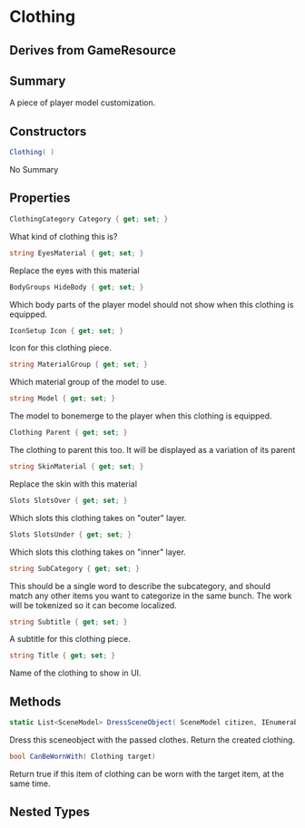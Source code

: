 # Clothing

## Derives from GameResource

## Summary

A piece of player model customization.
## Constructors

```c#
Clothing( ) 
```
No Summary
## Properties

```c#
ClothingCategory Category { get; set; } 
```
What kind of clothing this is?
```c#
string EyesMaterial { get; set; } 
```
Replace the eyes with this material
```c#
BodyGroups HideBody { get; set; } 
```
Which body parts of the player model should not show when this clothing is equipped.
```c#
IconSetup Icon { get; set; } 
```
Icon for this clothing piece.
```c#
string MaterialGroup { get; set; } 
```
Which material group of the model to use.
```c#
string Model { get; set; } 
```
The model to bonemerge to the player when this clothing is equipped.
```c#
Clothing Parent { get; set; } 
```
The clothing to parent this too.  It will be displayed as a variation of its parent
```c#
string SkinMaterial { get; set; } 
```
Replace the skin with this material
```c#
Slots SlotsOver { get; set; } 
```
Which slots this clothing takes on "outer" layer.
```c#
Slots SlotsUnder { get; set; } 
```
Which slots this clothing takes on "inner" layer.
```c#
string SubCategory { get; set; } 
```
This should be a single word to describe the subcategory, and should match any other items you want to categorize in the same bunch. The work will be tokenized so it can become localized.
```c#
string Subtitle { get; set; } 
```
A subtitle for this clothing piece.
```c#
string Title { get; set; } 
```
Name of the clothing to show in UI.
## Methods

```c#
static List<SceneModel> DressSceneObject( SceneModel citizen, IEnumerable<Clothing> Clothing) 
```
Dress this sceneobject with the passed clothes. Return the created clothing.
```c#
bool CanBeWornWith( Clothing target) 
```
Return true if this item of clothing can be worn with the target item, at the same time.
## Nested Types

